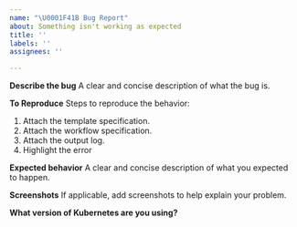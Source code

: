 ```yaml
---
name: "\U0001F41B Bug Report"
about: Something isn't working as expected
title: ''
labels: ''
assignees: ''

---
```


**Describe the bug**
A clear and concise description of what the bug is.

**To Reproduce**
Steps to reproduce the behavior:

1. Attach the template specification.
2. Attach the workflow specification.
3. Attach the output log.
4. Highlight the error

**Expected behavior**
A clear and concise description of what you expected to happen.

**Screenshots**
If applicable, add screenshots to help explain your problem.

**What version of Kubernetes are you using?**
<!-- You can run `kubectl version` -->
